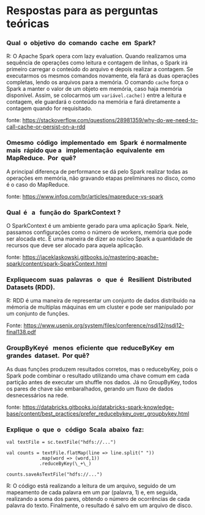 # Respostas para as perguntas teóricas

### Qual​ ​ o ​ ​ objetivo​ ​ do​ ​ comando​ ​ cache​ ​ em​ ​ Spark?
R: O Apache Spark opera com lazy evaluation. Quando realizamos uma sequência de operações como leitura e contagem de linhas, o Spark irá primeiro carregar o conteúdo do arquivo e depois realizar a contagem. Se executarmos os mesmos comandos novamente, ela fará as duas operações completas, lendo os arquivos para a memória. O comando `cache` força o Spark a manter o valor de um objeto em memória, caso haja memória disponível. Assim, se colocarmos um `variável.cache()` entre a leitura e contagem, ele guardará o conteúdo na memória e fará diretamente a contagem quando for requisitado.

fonte: https://stackoverflow.com/questions/28981359/why-do-we-need-to-call-cache-or-persist-on-a-rdd

### O​ ​ mesmo​ ​ código​ ​ implementado​ ​ em​ ​ Spark​ ​ é​ normalmente​ ​ mais​ ​ rápido​ que​ ​ a ​ ​ implementação​ ​ equivalente​ ​ em MapReduce.​ ​ Por​ ​ quê?
A principal diferença de performance se dá pelo Spark realizar todas as operações em memória, não gravando etapas preliminares no disco, como é o caso do MapReduce.

fonte: https://www.infoq.com/br/articles/mapreduce-vs-spark

### Qual​ ​ é ​ ​ a ​ ​ função​ ​ do​ ​ SparkContext​ ?
O SparkContext é um ambiente gerado para uma aplicação Spark. Nele, passamos configurações como o número de workers, memória que pode ser alocada etc. É uma maneira de dizer ao núcleo Spark a quantidade de recursos que deve ser alocado para aquela aplicação.

fonte: https://jaceklaskowski.gitbooks.io/mastering-apache-spark/content/spark-SparkContext.html

### Explique​ ​ com​ ​ suas​ ​ palavras​ ​ ​ o ​ ​ que​ ​ é ​ ​ Resilient​ ​ Distributed​ ​ Datasets​​ ​ (RDD).
R: RDD é uma maneira de representar um conjunto de dados distribuido na mémoria de multiplas máquinas em um cluster e pode ser manipulado por um conjunto de funções.

Fonte: https://www.usenix.org/system/files/conference/nsdi12/nsdi12-final138.pdf


### GroupByKey​ ​ é ​ ​ menos​ ​ eficiente​ ​ que​ ​ reduceByKey​ ​ em​ ​ grandes​ ​ dataset.​ ​ Por​ ​ quê?
As duas funções produzem resultados corretos, mas o reducebyKey, pois o Spark pode combinar o resultado utilizando uma chave comum em cada partição antes de executar um shuffle nos dados. Já no GroupByKey, todos os pares de chave são embaralhados, gerando um fluxo de dados desnecessários na rede.


fonte: https://databricks.gitbooks.io/databricks-spark-knowledge-base/content/best_practices/prefer_reducebykey_over_groupbykey.html


### Explique​ ​ o ​ ​ que​ ​ o ​ ​ código​ ​ Scala​ ​ abaixo​ ​ faz:
```
val​ textFile​​ = sc​.​textFile("hdfs://..."​)

val​​ counts​​ = textFile​.flatMap​(line ​=> line.split("​ "))
            .map(word​​ => (word​,​1))
            .reduceByKey​(\_+\_)

counts​.saveAsTextFile​("hdfs://..."​)
```
R: O código está realizando a leitura de um arquivo, seguido de um mapeamento de cada palavra em um par (palavra, 1) e, em seguida, realizando a soma dos pares, obtendo o número de ocorrências de cada palavra do texto. Finalmente, o resultado é salvo em um arquivo de disco.


